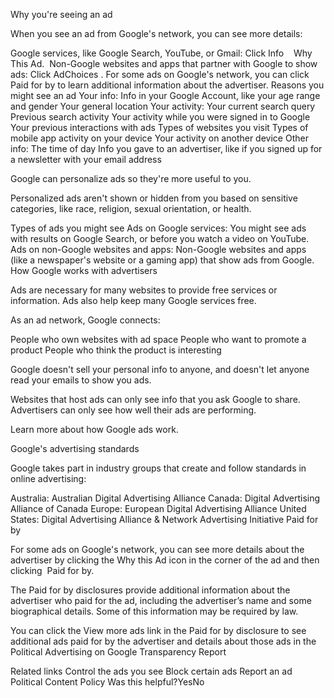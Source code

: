 Why you're seeing an ad

When you see an ad from Google's network, you can see more details:

Google services, like Google Search, YouTube, or Gmail: Click Info    Why This Ad. 
Non-Google websites and apps that partner with Google to show ads: Click AdChoices .
For some ads on Google's network, you can click Paid for by to learn additional information about the advertiser.
Reasons you might see an ad
Your info:
Info in your Google Account, like your age range and gender
Your general location
Your activity:
Your current search query
Previous search activity
Your activity while you were signed in to Google
Your previous interactions with ads
Types of websites you visit
Types of mobile app activity on your device
Your activity on another device
Other info:
The time of day
Info you gave to an advertiser, like if you signed up for a newsletter with your email address

Google can personalize ads so they're more useful to you.

Personalized ads aren't shown or hidden from you based on sensitive categories, like race, religion, sexual orientation, or health.

Types of ads you might see
Ads on Google services: You might see ads with results on Google Search, or before you watch a video on YouTube.
Ads on non-Google websites and apps: Non-Google websites and apps (like a newspaper's website or a gaming app) that show ads from Google.
How Google works with advertisers

Ads are necessary for many websites to provide free services or information. Ads also help keep many Google services free.

As an ad network, Google connects:

People who own websites with ad space
People who want to promote a product
People who think the product is interesting

Google doesn't sell your personal info to anyone, and doesn't let anyone read your emails to show you ads.

Websites that host ads can only see info that you ask Google to share.
Advertisers can only see how well their ads are performing.

Learn more about how Google ads work.

Google's advertising standards

Google takes part in industry groups that create and follow standards in online advertising:

Australia: Australian Digital Advertising Alliance
Canada: Digital Advertising Alliance of Canada
Europe: European Digital Advertising Alliance
United States: Digital Advertising Alliance & Network Advertising Initiative
Paid for by 

For some ads on Google's network, you can see more details about the advertiser by clicking the Why this Ad icon in the corner of the ad and then clicking  Paid for by.

The Paid for by disclosures provide additional information about the advertiser who paid for the ad, including the advertiser’s name and some biographical details. Some of this information may be required by law.

You can click the View more ads link in the Paid for by disclosure to see additional ads paid for by the advertiser and details about those ads in the Political Advertising on Google Transparency Report

Related links
Control the ads you see
Block certain ads
Report an ad
Political Content Policy
Was this helpful?YesNo